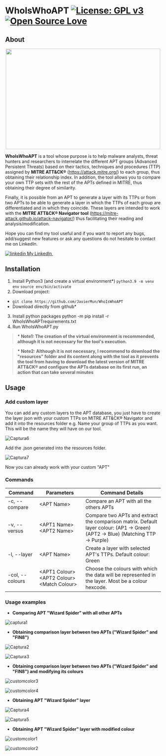 # WhoIsWhoAPT [![License: GPL v3](https://img.shields.io/badge/License-GPLv3-blue.svg)](https://www.gnu.org/licenses/gpl-3.0) [![Open Source Love](https://badges.frapsoft.com/os/v1/open-source.png?v=103)](https://github.com/ellerbrock/open-source-badges/)


## About 

<p align="center">
  <img width="500" height="324" src="https://user-images.githubusercontent.com/113699569/191086330-69b67599-0c99-40b9-a3f2-7457227ebb2c.png">
</p>

**WhoIsWhoAPT** is a tool whose purpose is to help malware analysts, threat hunters and researchers to interrelate the different APT groups (Advanced Persistent Threats) based on their tactics, techniques and procedures (TTP) assigned by **MITRE ATT&CK®** (https://attack.mitre.org/) to each group, thus obtaining their relationship index. In addition, the tool allows you to compare your own TTP sets with the rest of the APTs defined in MITRE, thus obtaining their degree of similarity.

Finally, it is possible from an APT to generate a layer with its TTPs or from two APTs to be able to generate a layer in which the TTPs of each group are differentiated and in which they coincide. These layers are intended to work with the **MITRE ATT&CK® Navigator tool** (https://mitre-attack.github.io/attack-navigator/) thus facilitating their reading and analysis/modification.

Hope you can find my tool useful and if you want to report any bugs, add/suggest new features or ask any questions do not hesitate to contact me on LinkedIn. <p>
  <a href="https://www.linkedin.com/in/javier-mu%C3%B1oz-alc%C3%A1zar-644b11162" rel="nofollow noreferrer">
    <img src="https://i.stack.imgur.com/gVE0j.png" alt="linkedin"> My LinkedIn
  </a> &nbsp; 
</p>

## Installation
1. Install Python3 (and create a virtual environment\*)
            `python3.9 -m venv env`
            `source env/bin/activate`
2. Download project:
-  `git clone https://github.com/JavierMun/WhoIsWhoAPT`
-  Download directly from github\*
3. Install python packages python -m pip install -r WhoIsWhoAPTrequirements.txt
4. Run WhoIsWhoAPT.py

> **\* Note1: The creation of the virtual environment is recommended, although it is not necessary for the tool's execution.**

> **\* Note2: Although it is not necessary, I recommend to download the "resources" folder and its content along with the tool as it prevents the tool from having to download the latest version of MITRE ATT&CK® and configure the APTs database on its first run, an action that can take several minutes**


## Usage
### Add custom layer
You can add any custom layers to the APT database, you just have to create the layer json with your custom TTPs on MITRE ATT&CK® Navigator and add it into the resources folder e.g. 
Name your group of TTPs as you want. This will be the name they will have on our tool.

![Captura6](https://user-images.githubusercontent.com/113699569/191077532-e604c1dd-1014-4101-a1d8-50399b85d95f.PNG)

Add the .json generated into the resources folder.

![Captura7](https://user-images.githubusercontent.com/113699569/191077553-7e2a777b-0979-4e1a-8bae-181f88d72e20.PNG)

Now you can already work with your custom "APT"

### Commands
| Command       | Parameters   | Command Details             | 
| ------------- |-------------| -------------         | 
| -c, --compare     | \<APT Name\> | Compare an APT with all the others APTs  | 
| -v, --versus      | \<APT1 Name\> \<APT2 Name\> | Compare two APTs and extract the comparison matrix. Default layer colour: (AP1 -> Green) (APT2 -> Blue) (Matching TTP -> Purple) | 
| -l, --layer       | \<APT Name\>| Create a layer with selected APT\'s TTPs. Default colour: Green| 
| -col, --colours   | \<APT1 Colour\> \<APT2 Colour\> \<Match Colour\>| Choose the colours with which the data will be represented in the layer. Most be a colour hexcode.| 

### Usage examples  
- **Comparing APT "Wizard Spider" with all other APTs**  

![captura1](https://user-images.githubusercontent.com/113699569/190997510-e0e71f0a-8309-4a58-a458-4736f3e4f11e.PNG)

- **Obtaining comparison layer between two APTs ("Wizard Spider" and "FIN8")**

![Captura2](https://user-images.githubusercontent.com/113699569/190997530-7f41153c-1bf4-4406-83dc-80b24509168e.PNG)

![Captura3](https://user-images.githubusercontent.com/113699569/190997542-eee5758d-93da-487d-9a49-cb4a597a9b8f.PNG)

- **Obtaining comparison layer between two APTs ("Wizard Spider" and "FIN8") and modifying its colours**

![customcolor3](https://user-images.githubusercontent.com/113699569/191191545-493fdcd9-3002-4374-8a4a-d462f287c51c.PNG)

![customcolor4](https://user-images.githubusercontent.com/113699569/191085534-65a1ed2d-fbe8-42c4-924e-5fb4ea5c4c45.PNG)

- **Obtaining APT "Wizard Spider" layer**

![Captura4](https://user-images.githubusercontent.com/113699569/190997545-b080864a-f9d2-4ccf-9d21-ff1f5976ad68.PNG)

![Captura5](https://user-images.githubusercontent.com/113699569/190997548-6edc96d6-0efb-4c82-9660-dca1f73670ed.PNG)

- **Obtaining APT "Wizard Spider" layer with modified colour**

![customcolor1](https://user-images.githubusercontent.com/113699569/191191516-714e664c-b5b4-4f66-8e1c-7eb61c742919.PNG)

![customcolor2](https://user-images.githubusercontent.com/113699569/191085529-84014a29-0b06-4ec0-98ce-a18089a5cd8d.PNG)
